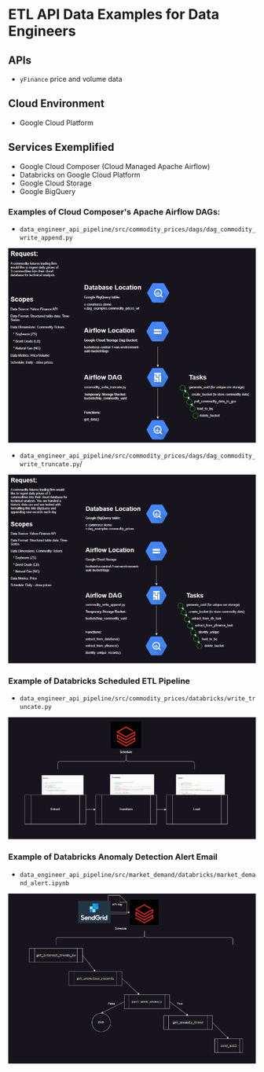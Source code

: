 # ETL API Data Examples for Data Engineers

## APIs

* `yFinance` price and volume data

## Cloud Environment

* Google Cloud Platform

## Services Exemplified

* Google Cloud Composer (Cloud Managed Apache Airflow)
* Databricks on Google Cloud Platform
* Google Cloud Storage
* Google BigQuery

### Examples of Cloud Composer's Apache Airflow DAGs:

* `data_engineer_api_pipeline/src/commodity_prices/dags/dag_commodity_write_append.py`

![write truncate process](./src/commodity_prices/dags/docs/image-23.png)

* `data_engineer_api_pipeline/src/commodity_prices/dags/dag_commodity_write_truncate.py`/

![write append process](./src/commodity_prices/dags/docs/image-24.png)

### Example of Databricks Scheduled ETL Pipeline

* `data_engineer_api_pipeline/src/commodity_prices/databricks/write_truncate.py`

![overwrite process](./src/commodity_prices/databricks/docs/image-14.png)

### Example of Databricks Anomaly Detection Alert Email

* `data_engineer_api_pipeline/src/market_demand/databricks/market_demand_alert.ipynb`

![demand anomaly alert flow](./src/market_demand/docs/image-13.png)
